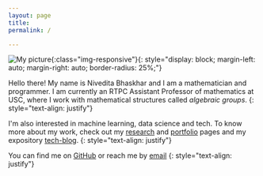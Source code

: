 ```yaml
---
layout: page
title: 
permalink: /

---
```



![My picture](https://avatars3.githubusercontent.com/u/54605543?s=400){:class="img-responsive"}{: style="display: block; margin-left: auto; margin-right: auto; border-radius: 25%;"}


Hello there! My name is Nivedita Bhaskhar and I am a mathematician and programmer. I am currently an RTPC Assistant Professor of mathematics at USC, where I work with mathematical structures called _algebraic groups_. 
{: style="text-align: justify"}



I'm also interested in machine learning, data science and tech. To know more about my work, check out my [research](/research_math) and [portfolio](/portfolio) pages and my expository [tech-blog](/blog).
{: style="text-align: justify"}



You can find me on [GitHub](https://github.com/nivbhaskhar) or reach me by [email](mailto:niv.bhaskhar@gmail.com)
{: style="text-align: justify"}









